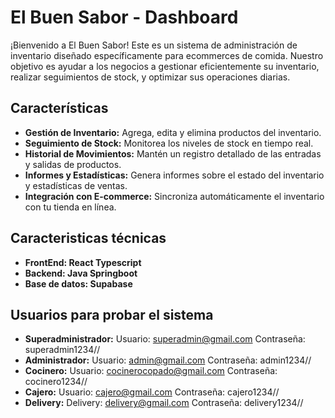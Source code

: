 # El Buen Sabor - Dashboard

¡Bienvenido a El Buen Sabor! Este es un sistema de administración de inventario diseñado específicamente para ecommerces de comida. Nuestro objetivo es ayudar a los negocios a gestionar eficientemente su inventario, realizar seguimientos de stock, y optimizar sus operaciones diarias.

## Características

- **Gestión de Inventario:** Agrega, edita y elimina productos del inventario.
- **Seguimiento de Stock:** Monitorea los niveles de stock en tiempo real.
- **Historial de Movimientos:** Mantén un registro detallado de las entradas y salidas de productos.
- **Informes y Estadísticas:** Genera informes sobre el estado del inventario y estadísticas de ventas.
- **Integración con E-commerce:** Sincroniza automáticamente el inventario con tu tienda en línea.

## Caracteristicas técnicas

- **FrontEnd: React Typescript**
- **Backend: Java Springboot**
- **Base de datos: Supabase**

## Usuarios para probar el sistema

- **Superadministrador:** Usuario: superadmin@gmail.com Contraseña: superadmin1234//
- **Administrador:** Usuario: admin@gmail.com Contraseña: admin1234//
- **Cocinero:** Usuario: cocinerocopado@gmail.com Contraseña: cocinero1234//
- **Cajero:** Usuario: cajero@gmail.com Contraseña: cajero1234//
- **Delivery:** Delivery: delivery@gmail.com Contraseña: delivery1234//
